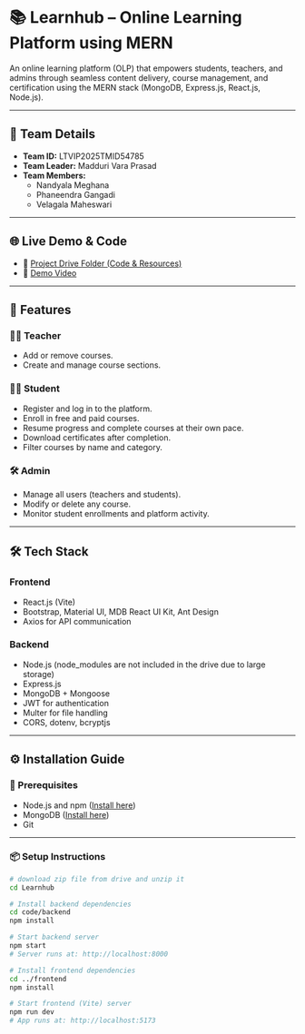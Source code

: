 # 📚 Learnhub – Online Learning Platform using MERN

An online learning platform (OLP) that empowers students, teachers, and admins through seamless content delivery, course management, and certification using the MERN stack (MongoDB, Express.js, React.js, Node.js).

---

## 🧠 Team Details

- **Team ID:** LTVIP2025TMID54785  
- **Team Leader:** Madduri Vara Prasad  
- **Team Members:**  
  - Nandyala Meghana  
  - Phaneendra Gangadi  
  - Velagala Maheswari  

---

## 🌐 Live Demo & Code

- 🔗 [Project Drive Folder (Code & Resources)](https://drive.google.com/drive/folders/1d7N-lwCb5QvT7ERs9AeqnU_4mmaSCNNv?usp=share_link)  
- 🎥 [Demo Video](https://drive.google.com/file/d/1ehubxqoLt0Jc3J71MoKl7zR-WagaS3jy/view?usp=share_link)

---

## 🚀 Features

### 👩‍🏫 Teacher
- Add or remove courses.
- Create and manage course sections.

### 👨‍🎓 Student
- Register and log in to the platform.
- Enroll in free and paid courses.
- Resume progress and complete courses at their own pace.
- Download certificates after completion.
- Filter courses by name and category.

### 🛠️ Admin
- Manage all users (teachers and students).
- Modify or delete any course.
- Monitor student enrollments and platform activity.

---

## 🛠️ Tech Stack

### Frontend
- React.js (Vite)
- Bootstrap, Material UI, MDB React UI Kit, Ant Design
- Axios for API communication

### Backend
- Node.js (node_modules are not included in the drive due to large storage)
- Express.js
- MongoDB + Mongoose
- JWT for authentication
- Multer for file handling
- CORS, dotenv, bcryptjs

---

## ⚙️ Installation Guide

### 🔧 Prerequisites

- Node.js and npm ([Install here](https://nodejs.org/en/download/))
- MongoDB ([Install here](https://www.mongodb.com/try/download/community))
- Git

---

### 📦 Setup Instructions

```bash
# download zip file from drive and unzip it
cd Learnhub

# Install backend dependencies
cd code/backend
npm install

# Start backend server
npm start
# Server runs at: http://localhost:8000

# Install frontend dependencies
cd ../frontend
npm install

# Start frontend (Vite) server
npm run dev
# App runs at: http://localhost:5173
